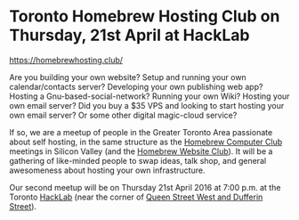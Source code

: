 # Toronto Homebrew Hosting Club on Thursday, 21st April at HackLab

<https://homebrewhosting.club/>

Are you building your own website? Setup and running your own calendar/contacts server? Developing your own publishing web app? Hosting a Gnu-based-social-network? Running your own Wiki? Hosting your own email server? Did you buy a $35 VPS and looking to start hosting your own email server? Or some other digital magic-cloud service?

If so, we are a meetup of people in the Greater Toronto Area passionate about self hosting, in the same structure as the [Homebrew Computer Club][1] meetings in Silicon Valley (and the [Homebrew Website Club][2]). It will be a gathering of like-minded people to swap ideas, talk shop, and general awesomeness about hosting your own infrastructure.

Our second meetup will be on Thursday 21st April 2016 at 7:00 p.m. at the Toronto [HackLab][3] (near the corner of [Queen Street West and Dufferin Street][4]).

[1]: https://en.wikipedia.org/wiki/Homebrew_Computer_Club
[2]: https://indiewebcamp.com/Homebrew_Website_Club
[3]: https://hacklab.to/
[4]: http://www.openstreetmap.org/node/3522641496
